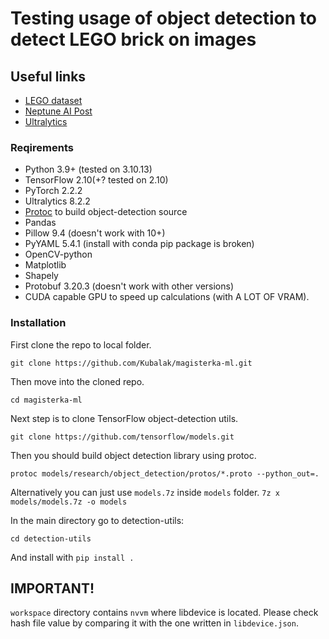# Testing usage of object detection to detect LEGO brick on images

## Useful links

- [LEGO dataset](https://www.kaggle.com/datasets/joosthazelzet/lego-brick-images)
- [Neptune AI Post](https://neptune.ai/blog/how-to-train-your-own-object-detector-using-tensorflow-object-detection-api)
- [Ultralytics](https://www.ultralytics.com/)

### Reqirements

- Python 3.9+ (tested on 3.10.13)
- TensorFlow 2.10(+? tested on 2.10)
- PyTorch 2.2.2
- Ultralytics 8.2.2
- [Protoc](https://github.com/protocolbuffers/protobuf/releases) to build object-detection source
- Pandas 
- Pillow 9.4 (doesn't work with 10+)
- PyYAML 5.4.1 (install with conda pip package is broken)
- OpenCV-python
- Matplotlib
- Shapely
- Protobuf 3.20.3 (doesn't work with other versions)
- CUDA capable GPU to speed up calculations (with A LOT OF VRAM).

### Installation

First clone the repo to local folder.

`git clone https://github.com/Kubalak/magisterka-ml.git`

Then move into the cloned repo.

`cd magisterka-ml`

Next step is to clone TensorFlow object-detection utils.

`git clone https://github.com/tensorflow/models.git`

Then you should build object detection library using protoc.

`protoc models/research/object_detection/protos/*.proto --python_out=.`

Alternatively you can just use `models.7z` inside `models` folder.
`7z x models/models.7z -o models`

In the main directory go to detection-utils:

`cd detection-utils`

And install with `pip install .`

## IMPORTANT!

`workspace` directory contains `nvvm` where libdevice is located. Please check hash file value by comparing it with the one written in `libdevice.json`.

